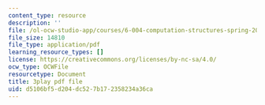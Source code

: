 ```yaml
---
content_type: resource
description: ''
file: /ol-ocw-studio-app/courses/6-004-computation-structures-spring-2017/d5106bf5d204dc527b172358234a36ca_R0tFDXBZvKI.pdf
file_size: 14810
file_type: application/pdf
learning_resource_types: []
license: https://creativecommons.org/licenses/by-nc-sa/4.0/
ocw_type: OCWFile
resourcetype: Document
title: 3play pdf file
uid: d5106bf5-d204-dc52-7b17-2358234a36ca
---
```

